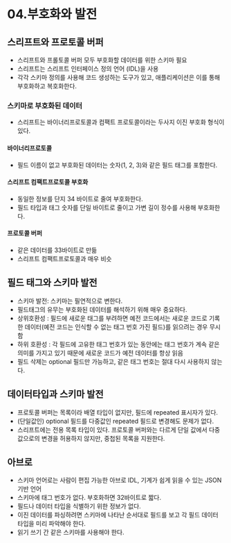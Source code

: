 # 04.부호화와 발전
## 스리프트와 프로토콜 버퍼 
- 스리프트와 프롤토콜 버퍼 모두 부호화할 데이터를 위한 스키마 필요
- 스리프트는 스리프트 인터페이스 정의 언어 (IDL)을 사용
- 각각 스키마 정의를 사용해 코드 생성하는 도구가 있고, 애플리케이션은 이를 통해 부호화하고 복호화한다.

### 스키마로 부호화된 데이터 
- 스리프트는 바이너리프로토콜과 컴팩트 프로토콜이라는 두사지 이진 부호화 형식이 있다. 
#### 바이너리프로토콜
- 필드 이름이 없고 부호화된 데이터는 숫자(1, 2, 3)와 같은 필드 태그를 포함한다.

#### 스리프트 컴팩트프로토콜 부호화
- 동일한 정보를 단지 34 바이트로 줄여 부호화한다. 
- 필드 타입과 태그 숫자를 단일 바이트로 줄이고 가변 길이 정수를 사용해 부호화한다.

#### 프로토콜 버퍼
- 같은 데이터를 33바이트로 만듦
- 스리프트 컴팩트프로토콜과 매우 비슷

## 필드 태그와 스키마 발전
- 스키마 발전: 스키마는 필연적으로 변한다.
- 필드태그의 유무는 부호화된 데이터를 해석하기 위해 매우 중요하다.
- 상위호환성 : 필드에 새로운 태그를 부려하면 예전 코드에서는 새로운 코드로 기록한 데이터(예전 코드는 인식할 수 없는 태그 번호 가진 필드)를 읽으려는 경우 무시함 
- 하위 호환성 : 각 필드에 고유한 태그 번호가 있는 동안에는 태그 번호가 계속 같은 의미를 가지고 있기 때문에 새로운 코드가 예전 데이터를 항상 읽음
- 필드 삭제는 optional 필드만 가능하고, 같은 태그 번호는 절대 다시 사용하지 않는다.

## 데이터타입과 스키마 발전
- 프로토콜 버퍼는 목록이라 배열 타입이 없지만, 필드에 repeated 표시자가 있다. 
- (단일값인) optional 필드를 다중값인 repeated 필드로 변경해도 문제가 없다. 
- 스리프트에는 전용 목록 타입이 있다. 프로토콜 버퍼와는 다르게 단일 값에서 다중 값으로의 변경을 허용하지 않지만, 중첩된 목록을 지원한다. 

## 아브로
- 스키마 언어로는 사람이 편집 가능한 아브로 IDL, 기계가 쉽게 읽을 수 있는 JSON 기반 언어
- 스키마에 태그 번호가 없다. 부호화하면 32바이트로 짧다. 
- 필드나 데이터 타입을 식별하기 위한 정보가 없다. 
- 이진 데이터를 파싱하려면 스키마에 나타난 순서대로 필드를 보고 각 필드 데이터 타입을 미리 파악해야 한다. 
- 읽기 쓰기 간 같은 스키마를 사용해야 한다.